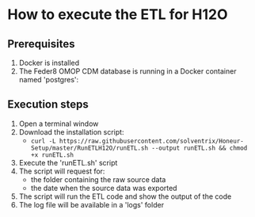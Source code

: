 # How to execute the ETL for H12O

## Prerequisites
1. Docker is installed 
2. The Feder8 OMOP CDM database is running in a Docker container named 'postgres':
    
## Execution steps
1. Open a terminal window 
2. Download the installation script:
    * `curl -L https://raw.githubusercontent.com/solventrix/Honeur-Setup/master/RunETLH12O/runETL.sh --output runETL.sh && chmod +x runETL.sh`
3. Execute the 'runETL.sh' script
4. The script will request for:
    * the folder containing the raw source data
    * the date when the source data was exported
5. The script will run the ETL code and show the output of the code
6. The log file will be available in a 'logs' folder

